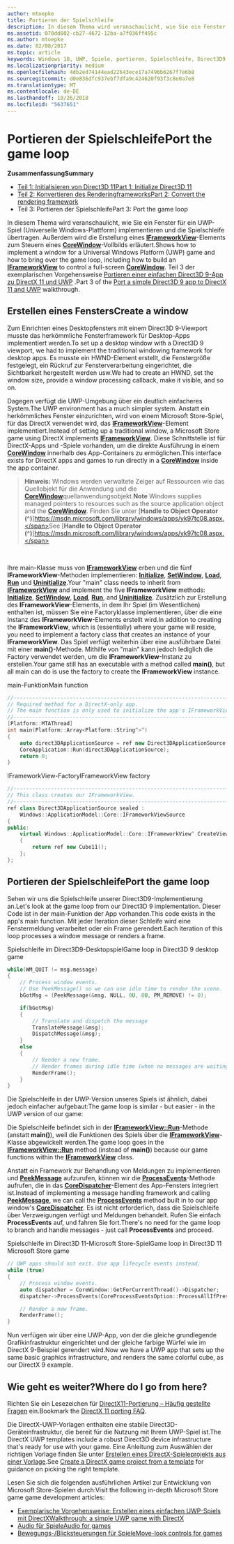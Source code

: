 ```yaml
---
author: mtoepke
title: Portieren der Spielschleife
description: In diesem Thema wird veranschaulicht, wie Sie ein Fenster für ein UWP-Spiel (Universelle Windows-Plattform) implementieren und die Spielschleife portieren. Außerdem wird die Erstellung eines IFrameworkView-Elements zum Steuern eines CoreWindow-Vollbilds erläutert.
ms.assetid: 070dd802-cb27-4672-12ba-a7f036ff495c
ms.author: mtoepke
ms.date: 02/08/2017
ms.topic: article
keywords: Windows 10, UWP, Spiele, portieren, Spielschleife, Direct3D9, DirectX11
ms.localizationpriority: medium
ms.openlocfilehash: 4db2ed74144ead22643ece17a7496b6267f7e6b8
ms.sourcegitcommit: d0e836dfc937ebf7dfa9c424620f93f3c8e0a7e8
ms.translationtype: MT
ms.contentlocale: de-DE
ms.lasthandoff: 10/26/2018
ms.locfileid: "5637651"
---
```

# <a name="port-the-game-loop"></a><span data-ttu-id="ea7d0-104">Portieren der Spielschleife</span><span class="sxs-lookup"><span data-stu-id="ea7d0-104">Port the game loop</span></span>



**<span data-ttu-id="ea7d0-105">Zusammenfassung</span><span class="sxs-lookup"><span data-stu-id="ea7d0-105">Summary</span></span>**

-   [<span data-ttu-id="ea7d0-106">Teil 1: Initialisieren von Direct3D 11</span><span class="sxs-lookup"><span data-stu-id="ea7d0-106">Part 1: Initialize Direct3D 11</span></span>](simple-port-from-direct3d-9-to-11-1-part-1--initializing-direct3d.md)
-   [<span data-ttu-id="ea7d0-107">Teil 2: Konvertieren des Renderingframeworks</span><span class="sxs-lookup"><span data-stu-id="ea7d0-107">Part 2: Convert the rendering framework</span></span>](simple-port-from-direct3d-9-to-11-1-part-2--rendering.md)
-   <span data-ttu-id="ea7d0-108">Teil 3: Portieren der Spielschleife</span><span class="sxs-lookup"><span data-stu-id="ea7d0-108">Part 3: Port the game loop</span></span>


<span data-ttu-id="ea7d0-109">In diesem Thema wird veranschaulicht, wie Sie ein Fenster für ein UWP-Spiel (Universelle Windows-Plattform) implementieren und die Spielschleife übertragen. Außerdem wird die Erstellung eines [**IFrameworkView**](https://msdn.microsoft.com/library/windows/apps/hh700478)-Elements zum Steuern eines [**CoreWindow**](https://msdn.microsoft.com/library/windows/apps/br208225)-Vollbilds erläutert.</span><span class="sxs-lookup"><span data-stu-id="ea7d0-109">Shows how to implement a window for a Universal Windows Platform (UWP) game and how to bring over the game loop, including how to build an [**IFrameworkView**](https://msdn.microsoft.com/library/windows/apps/hh700478) to control a full-screen [**CoreWindow**](https://msdn.microsoft.com/library/windows/apps/br208225).</span></span> <span data-ttu-id="ea7d0-110">Teil 3 der exemplarischen Vorgehensweise [Portieren einer einfachen Direct3D 9-App zu DirectX 11 und UWP](walkthrough--simple-port-from-direct3d-9-to-11-1.md) .</span><span class="sxs-lookup"><span data-stu-id="ea7d0-110">Part 3 of the [Port a simple Direct3D 9 app to DirectX 11 and UWP](walkthrough--simple-port-from-direct3d-9-to-11-1.md) walkthrough.</span></span>

## <a name="create-a-window"></a><span data-ttu-id="ea7d0-111">Erstellen eines Fensters</span><span class="sxs-lookup"><span data-stu-id="ea7d0-111">Create a window</span></span>


<span data-ttu-id="ea7d0-112">Zum Einrichten eines Desktopfensters mit einem Direct3D 9-Viewport musste das herkömmliche Fensterframework für Desktop-Apps implementiert werden.</span><span class="sxs-lookup"><span data-stu-id="ea7d0-112">To set up a desktop window with a Direct3D 9 viewport, we had to implement the traditional windowing framework for desktop apps.</span></span> <span data-ttu-id="ea7d0-113">Es musste ein HWND-Element erstellt, die Fenstergröße festgelegt, ein Rückruf zur Fensterverarbeitung eingerichtet, die Sichtbarkeit hergestellt werden usw.</span><span class="sxs-lookup"><span data-stu-id="ea7d0-113">We had to create an HWND, set the window size, provide a window processing callback, make it visible, and so on.</span></span>

<span data-ttu-id="ea7d0-114">Dagegen verfügt die UWP-Umgebung über ein deutlich einfacheres System.</span><span class="sxs-lookup"><span data-stu-id="ea7d0-114">The UWP environment has a much simpler system.</span></span> <span data-ttu-id="ea7d0-115">Anstatt ein herkömmliches Fenster einzurichten, wird von einem Microsoft Store-Spiel, für das DirectX verwendet wird, das [**IFrameworkView**](https://msdn.microsoft.com/library/windows/apps/hh700478)-Element implementiert.</span><span class="sxs-lookup"><span data-stu-id="ea7d0-115">Instead of setting up a traditional window, a Microsoft Store game using DirectX implements [**IFrameworkView**](https://msdn.microsoft.com/library/windows/apps/hh700478).</span></span> <span data-ttu-id="ea7d0-116">Diese Schnittstelle ist für DirectX-Apps und -Spiele vorhanden, um die direkte Ausführung in einem [**CoreWindow**](https://msdn.microsoft.com/library/windows/apps/br208225) innerhalb des App-Containers zu ermöglichen.</span><span class="sxs-lookup"><span data-stu-id="ea7d0-116">This interface exists for DirectX apps and games to run directly in a [**CoreWindow**](https://msdn.microsoft.com/library/windows/apps/br208225) inside the app container.</span></span>

> <span data-ttu-id="ea7d0-117">**Hinweis:**  Windows werden verwaltete Zeiger auf Ressourcen wie das Quellobjekt für die Anwendung und die [**CoreWindow**](https://msdn.microsoft.com/library/windows/apps/br208225)quellanwendungsobjekt.</span><span class="sxs-lookup"><span data-stu-id="ea7d0-117">**Note** Windows supplies managed pointers to resources such as the source application object and the [**CoreWindow**](https://msdn.microsoft.com/library/windows/apps/br208225).</span></span> <span data-ttu-id="ea7d0-118">Finden Sie unter [**Handle to Object Operator (^)**]https://msdn.microsoft.com/library/windows/apps/yk97tc08.aspx.</span><span class="sxs-lookup"><span data-stu-id="ea7d0-118">See [**Handle to Object Operator (^)**]https://msdn.microsoft.com/library/windows/apps/yk97tc08.aspx.</span></span>

 

<span data-ttu-id="ea7d0-119">Ihre main-Klasse muss von [**IFrameworkView**](https://msdn.microsoft.com/library/windows/apps/hh700478) erben und die fünf **IFrameworkView**-Methoden implementieren: [**Initialize**](https://msdn.microsoft.com/library/windows/apps/hh700495), [**SetWindow**](https://msdn.microsoft.com/library/windows/apps/hh700509), [**Load**](https://msdn.microsoft.com/library/windows/apps/hh700501), [**Run**](https://msdn.microsoft.com/library/windows/apps/hh700505) und [**Uninitialize**](https://msdn.microsoft.com/library/windows/apps/hh700523).</span><span class="sxs-lookup"><span data-stu-id="ea7d0-119">Your "main" class needs to inherit from [**IFrameworkView**](https://msdn.microsoft.com/library/windows/apps/hh700478) and implement the five **IFrameworkView** methods: [**Initialize**](https://msdn.microsoft.com/library/windows/apps/hh700495), [**SetWindow**](https://msdn.microsoft.com/library/windows/apps/hh700509), [**Load**](https://msdn.microsoft.com/library/windows/apps/hh700501), [**Run**](https://msdn.microsoft.com/library/windows/apps/hh700505), and [**Uninitialize**](https://msdn.microsoft.com/library/windows/apps/hh700523).</span></span> <span data-ttu-id="ea7d0-120">Zusätzlich zur Erstellung des **IFrameworkView**-Elements, in dem Ihr Spiel (im Wesentlichen) enthalten ist, müssen Sie eine Factoryklasse implementieren, über die eine Instanz des **IFrameworkView**-Elements erstellt wird.</span><span class="sxs-lookup"><span data-stu-id="ea7d0-120">In addition to creating the **IFrameworkView**, which is (essentially) where your game will reside, you need to implement a factory class that creates an instance of your **IFrameworkView**.</span></span> <span data-ttu-id="ea7d0-121">Das Spiel verfügt weiterhin über eine ausführbare Datei mit einer **main()**-Methode. Mithilfe von "main" kann jedoch lediglich die Factory verwendet werden, um die **IFrameworkView**-Instanz zu erstellen.</span><span class="sxs-lookup"><span data-stu-id="ea7d0-121">Your game still has an executable with a method called **main()**, but all main can do is use the factory to create the **IFrameworkView** instance.</span></span>

<span data-ttu-id="ea7d0-122">main-Funktion</span><span class="sxs-lookup"><span data-stu-id="ea7d0-122">Main function</span></span>

```cpp
//-----------------------------------------------------------------------------
// Required method for a DirectX-only app.
// The main function is only used to initialize the app's IFrameworkView class.
//-----------------------------------------------------------------------------
[Platform::MTAThread]
int main(Platform::Array<Platform::String^>^)
{
    auto direct3DApplicationSource = ref new Direct3DApplicationSource();
    CoreApplication::Run(direct3DApplicationSource);
    return 0;
}
```

<span data-ttu-id="ea7d0-123">IFrameworkView-Factory</span><span class="sxs-lookup"><span data-stu-id="ea7d0-123">IFrameworkView factory</span></span>

```cpp
//-----------------------------------------------------------------------------
// This class creates our IFrameworkView.
//-----------------------------------------------------------------------------
ref class Direct3DApplicationSource sealed : 
    Windows::ApplicationModel::Core::IFrameworkViewSource
{
public:
    virtual Windows::ApplicationModel::Core::IFrameworkView^ CreateView()
    {
        return ref new Cube11();
    };
};
```

## <a name="port-the-game-loop"></a><span data-ttu-id="ea7d0-124">Portieren der Spielschleife</span><span class="sxs-lookup"><span data-stu-id="ea7d0-124">Port the game loop</span></span>


<span data-ttu-id="ea7d0-125">Sehen wir uns die Spielschleife unserer Direct3D9-Implementierung an.</span><span class="sxs-lookup"><span data-stu-id="ea7d0-125">Let's look at the game loop from our Direct3D 9 implementation.</span></span> <span data-ttu-id="ea7d0-126">Dieser Code ist in der main-Funktion der App vorhanden.</span><span class="sxs-lookup"><span data-stu-id="ea7d0-126">This code exists in the app's main function.</span></span> <span data-ttu-id="ea7d0-127">Mit jeder Iteration dieser Schleife wird eine Fenstermeldung verarbeitet oder ein Frame gerendert.</span><span class="sxs-lookup"><span data-stu-id="ea7d0-127">Each iteration of this loop processes a window message or renders a frame.</span></span>

<span data-ttu-id="ea7d0-128">Spielschleife im Direct3D9-Desktopspiel</span><span class="sxs-lookup"><span data-stu-id="ea7d0-128">Game loop in Direct3D 9 desktop game</span></span>

```cpp
while(WM_QUIT != msg.message)
{
    // Process window events.
    // Use PeekMessage() so we can use idle time to render the scene. 
    bGotMsg = (PeekMessage(&msg, NULL, 0U, 0U, PM_REMOVE) != 0);

    if(bGotMsg)
    {
        // Translate and dispatch the message
        TranslateMessage(&msg);
        DispatchMessage(&msg);
    }
    else
    {
        // Render a new frame.
        // Render frames during idle time (when no messages are waiting).
        RenderFrame();
    }
}
```

<span data-ttu-id="ea7d0-129">Die Spielschleife in der UWP-Version unseres Spiels ist ähnlich, dabei jedoch einfacher aufgebaut:</span><span class="sxs-lookup"><span data-stu-id="ea7d0-129">The game loop is similar - but easier - in the UWP version of our game:</span></span>

<span data-ttu-id="ea7d0-130">Die Spielschleife befindet sich in der [**IFrameworkView::Run**](https://msdn.microsoft.com/library/windows/apps/hh700505)-Methode (anstatt **main()**), weil die Funktionen des Spiels über die [**IFrameworkView**](https://msdn.microsoft.com/library/windows/apps/hh700478)-Klasse abgewickelt werden.</span><span class="sxs-lookup"><span data-stu-id="ea7d0-130">The game loop goes in the [**IFrameworkView::Run**](https://msdn.microsoft.com/library/windows/apps/hh700505) method (instead of **main()**) because our game functions within the [**IFrameworkView**](https://msdn.microsoft.com/library/windows/apps/hh700478) class.</span></span>

<span data-ttu-id="ea7d0-131">Anstatt ein Framework zur Behandlung von Meldungen zu implementieren und [**PeekMessage**](https://msdn.microsoft.com/library/windows/desktop/ms644943) aufzurufen, können wir die [**ProcessEvents**](https://msdn.microsoft.com/library/windows/apps/br208215)-Methode aufrufen, die in das [**CoreDispatcher**](https://msdn.microsoft.com/library/windows/apps/br208211)-Element des App-Fensters integriert ist.</span><span class="sxs-lookup"><span data-stu-id="ea7d0-131">Instead of implementing a message handling framework and calling [**PeekMessage**](https://msdn.microsoft.com/library/windows/desktop/ms644943), we can call the [**ProcessEvents**](https://msdn.microsoft.com/library/windows/apps/br208215) method built in to our app window's [**CoreDispatcher**](https://msdn.microsoft.com/library/windows/apps/br208211).</span></span> <span data-ttu-id="ea7d0-132">Es ist nicht erforderlich, dass die Spielschleife über Verzweigungen verfügt und Meldungen behandelt. Rufen Sie einfach **ProcessEvents** auf, und fahren Sie fort.</span><span class="sxs-lookup"><span data-stu-id="ea7d0-132">There's no need for the game loop to branch and handle messages - just call **ProcessEvents** and proceed.</span></span>

<span data-ttu-id="ea7d0-133">Spielschleife im Direct3D 11-Microsoft Store-Spiel</span><span class="sxs-lookup"><span data-stu-id="ea7d0-133">Game loop in Direct3D 11 Microsoft Store game</span></span>

```cpp
// UWP apps should not exit. Use app lifecycle events instead.
while (true)
{
    // Process window events.
    auto dispatcher = CoreWindow::GetForCurrentThread()->Dispatcher;
    dispatcher->ProcessEvents(CoreProcessEventsOption::ProcessAllIfPresent);

    // Render a new frame.
    RenderFrame();
}
```

<span data-ttu-id="ea7d0-134">Nun verfügen wir über eine UWP-App, von der die gleiche grundlegende Grafikinfrastruktur eingerichtet und der gleiche farbige Würfel wie im DirectX 9-Beispiel gerendert wird.</span><span class="sxs-lookup"><span data-stu-id="ea7d0-134">Now we have a UWP app that sets up the same basic graphics infrastructure, and renders the same colorful cube, as our DirectX 9 example.</span></span>

## <a name="where-do-i-go-from-here"></a><span data-ttu-id="ea7d0-135">Wie geht es weiter?</span><span class="sxs-lookup"><span data-stu-id="ea7d0-135">Where do I go from here?</span></span>


<span data-ttu-id="ea7d0-136">Richten Sie ein Lesezeichen für [DirectX11-Portierung – Häufig gestellte Fragen](directx-porting-faq.md) ein.</span><span class="sxs-lookup"><span data-stu-id="ea7d0-136">Bookmark the [DirectX 11 porting FAQ](directx-porting-faq.md).</span></span>

<span data-ttu-id="ea7d0-137">Die DirectX-UWP-Vorlagen enthalten eine stabile Direct3D-Geräteinfrastruktur, die bereit für die Nutzung mit Ihrem UWP-Spiel ist.</span><span class="sxs-lookup"><span data-stu-id="ea7d0-137">The DirectX UWP templates include a robust Direct3D device infrastructure that's ready for use with your game.</span></span> <span data-ttu-id="ea7d0-138">Eine Anleitung zum Auswählen der richtigen Vorlage finden Sie unter [Erstellen eines DirectX-Spieleprojekts aus einer Vorlage](user-interface.md).</span><span class="sxs-lookup"><span data-stu-id="ea7d0-138">See [Create a DirectX game project from a template](user-interface.md) for guidance on picking the right template.</span></span>

<span data-ttu-id="ea7d0-139">Lesen Sie sich die folgenden ausführlichen Artikel zur Entwicklung von Microsoft Store-Spielen durch:</span><span class="sxs-lookup"><span data-stu-id="ea7d0-139">Visit the following in-depth Microsoft Store game game development articles:</span></span>

-   [<span data-ttu-id="ea7d0-140">Exemplarische Vorgehensweise: Erstellen eines einfachen UWP-Spiels mit DirectX</span><span class="sxs-lookup"><span data-stu-id="ea7d0-140">Walkthrough: a simple UWP game with DirectX</span></span>](tutorial--create-your-first-uwp-directx-game.md)
-   [<span data-ttu-id="ea7d0-141">Audio für Spiele</span><span class="sxs-lookup"><span data-stu-id="ea7d0-141">Audio for games</span></span>](working-with-audio-in-your-directx-game.md)
-   [<span data-ttu-id="ea7d0-142">Bewegungs-/Blicksteuerungen für Spiele</span><span class="sxs-lookup"><span data-stu-id="ea7d0-142">Move-look controls for games</span></span>](tutorial--adding-move-look-controls-to-your-directx-game.md)

 

 




